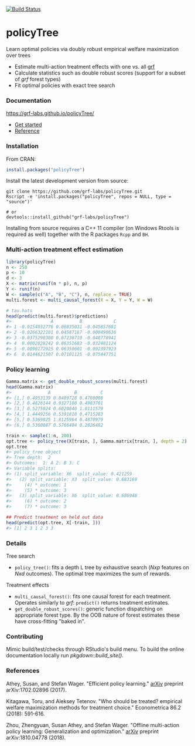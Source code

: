 [![Build Status](https://travis-ci.com/grf-labs/policyTree.svg?branch=master)](https://travis-ci.com/grf-labs/policyTree)

# policyTree

Learn optimal policies via doubly robust empirical welfare maximization over trees

* Estimate multi-action treatment effects with one vs. all [grf](https://github.com/grf-labs/grf)
* Calculate statistics such as double robust scores (support for a subset of _grf_ forest types)
* Fit optimal policies with exact tree search

### Documentation
https://grf-labs.github.io/policyTree/
* [Get started](https://grf-labs.github.io/policyTree/articles/policyTree.html)
* [Reference](https://grf-labs.github.io/policyTree/reference/index.html)

### Installation

From CRAN:

```R
install.packages("policyTree")
```

Install the latest development version from source:

```
git clone https://github.com/grf-labs/policyTree.git
Rscript -e 'install.packages("policyTree", repos = NULL, type = "source")'

# or
devtools::install_github("grf-labs/policyTree")
```

Installing from source requires a C++ 11 compiler (on Windows Rtools is required as well) together with the R packages
`Rcpp` and `BH`.

### Multi-action treatment effect estimation
```r
library(policyTree)
n <- 250
p <- 10
d <- 3
X <- matrix(runif(n * p), n, p)
Y <- runif(n)
W <- sample(c("A", "B", "C"), n, replace = TRUE)
multi.forest <- multi_causal_forest(X = X, Y = Y, W = W)

# tau.hats
head(predict(multi.forest)$predictions)
#>               A          B            C
#> 1 -0.0154032776 0.06835031 -0.045857681
#> 2 -0.0266322101 0.04587167 -0.000490636
#> 3 -0.0375290300 0.07230710 -0.048778941
#> 4  0.0002828242 0.06351683 -0.032401124
#> 5 -0.0090172925 0.06350601 -0.092397923
#> 6  0.0144621507 0.07101125 -0.075447751
```

### Policy learning
```r
Gamma.matrix <- get_double_robust_scores(multi.forest)
head(Gamma.matrix)
#>              A         B         C
#> [1,] 0.4953139 0.8489728 0.4768008
#> [2,] 0.4826144 0.9327100 0.4983701
#> [3,] 0.5275024 0.6020840 1.0111579
#> [4,] 1.4449256 0.5391810 0.4715283
#> [5,] 0.5369825 1.8125964 0.4870979
#> [6,] 0.5360087 0.5766404 0.2826482

train <- sample(1:n, 200)
opt.tree <- policy_tree(X[train, ], Gamma.matrix[train, ], depth = 2)
opt.tree
#> policy_tree object
#> Tree depth:  2
#> Outcomes:  1: A 2: B 3: C
#> Variable splits:
#> (1) split_variable: X6  split_value: 0.421259
#>   (2) split_variable: X3  split_value: 0.683169
#>     (4) * outcome: 1
#>     (5) * outcome: 3
#>   (3) split_variable: X6  split_value: 0.686948
#>     (6) * outcome: 2
#>     (7) * outcome: 3

## Predict treatment on held out data
head(predict(opt.tree, X[-train, ]))
#> [1] 2 3 1 2 3 3
```

### Details
Tree search
* `policy_tree()`: fits a depth L tree by exhaustive search (_Nxp_ features on _Nxd_ outcomes). The optimal tree maximizes the sum of rewards.

Treatment effects
* `multi_causal_forest()`: fits one causal forest for each treatment. Operates similarly to _grf_: `predict()` returns treatment estimates.
* `get_double_robust_scores()`: generic function dispatching on appropriate forest type. By the OOB nature of forest estimates these have cross-fitting "baked in".

### Contributing

Mimic build/test/checks through RStudio's build menu. To build the online documentation locally run _pkgdown::build_site()_.

### References

Athey, Susan, and Stefan Wager. "Efficient policy learning." [arXiv](https://arxiv.org/abs/1702.02896) preprint arXiv:1702.02896 (2017).

Kitagawa, Toru, and Aleksey Tetenov. "Who should be treated? empirical welfare maximization methods for treatment choice." Econometrica 86.2 (2018): 591-616.

Zhou, Zhengyuan, Susan Athey, and Stefan Wager. "Offline multi-action policy learning: Generalization and optimization." [arXiv](https://arxiv.org/abs/1810.04778) preprint arXiv:1810.04778 (2018).
